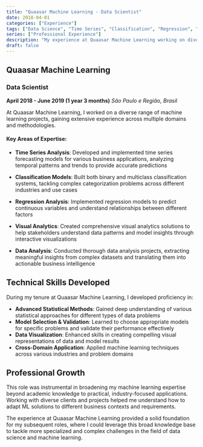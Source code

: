 ```yaml
---
title: "Quaasar Machine Learning - Data Scientist"
date: 2018-04-01
categories: ["Experience"]
tags: ["Data Science", "Time Series", "Classification", "Regression", "Visual Analytics"]
series: ["Professional Experience"]
description: "My experience at Quaasar Machine Learning working on diverse ML projects including time series analysis, classification, and visual analytics."
draft: false
---
```


## Quaasar Machine Learning

### Data Scientist
**April 2018 - June 2019 (1 year 3 months)**
*São Paulo e Região, Brasil*

At Quaasar Machine Learning, I worked on a diverse range of machine learning projects, gaining extensive experience across multiple domains and methodologies.

#### Key Areas of Expertise:

* **Time Series Analysis**: Developed and implemented time series forecasting models for various business applications, analyzing temporal patterns and trends to provide accurate predictions

* **Classification Models**: Built both binary and multiclass classification systems, tackling complex categorization problems across different industries and use cases

* **Regression Analysis**: Implemented regression models to predict continuous variables and understand relationships between different factors

* **Visual Analytics**: Created comprehensive visual analytics solutions to help stakeholders understand data patterns and model insights through interactive visualizations

* **Data Analysis**: Conducted thorough data analysis projects, extracting meaningful insights from complex datasets and translating them into actionable business intelligence

## Technical Skills Developed

During my tenure at Quaasar Machine Learning, I developed proficiency in:

* **Advanced Statistical Methods**: Gained deep understanding of various statistical approaches for different types of data problems
* **Model Selection & Validation**: Learned to choose appropriate models for specific problems and validate their performance effectively
* **Data Visualization**: Enhanced skills in creating compelling visual representations of data and model results
* **Cross-Domain Application**: Applied machine learning techniques across various industries and problem domains

## Professional Growth

This role was instrumental in broadening my machine learning expertise beyond academic knowledge to practical, industry-focused applications. Working with diverse clients and projects helped me understand how to adapt ML solutions to different business contexts and requirements.

The experience at Quaasar Machine Learning provided a solid foundation for my subsequent roles, where I could leverage this broad knowledge base to tackle more specialized and complex challenges in the field of data science and machine learning.

